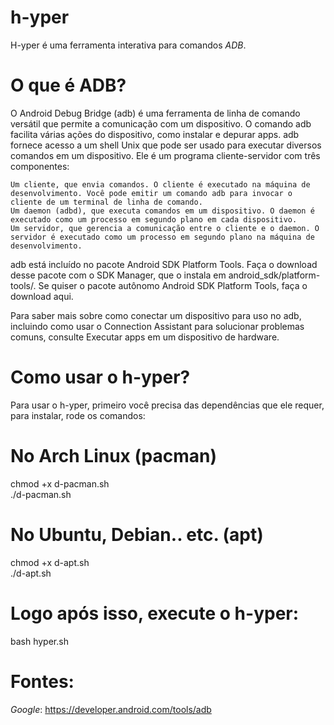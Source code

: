 # h-yper
H-yper é uma ferramenta interativa para comandos *ADB*.
# O que é ADB?
O Android Debug Bridge (adb) é uma ferramenta de linha de comando versátil que permite a comunicação com um dispositivo. O comando adb facilita várias ações do dispositivo, como instalar e depurar apps. adb fornece acesso a um shell Unix que pode ser usado para executar diversos comandos em um dispositivo. Ele é um programa cliente-servidor com três componentes:

    Um cliente, que envia comandos. O cliente é executado na máquina de desenvolvimento. Você pode emitir um comando adb para invocar o cliente de um terminal de linha de comando.
    Um daemon (adbd), que executa comandos em um dispositivo. O daemon é executado como um processo em segundo plano em cada dispositivo.
    Um servidor, que gerencia a comunicação entre o cliente e o daemon. O servidor é executado como um processo em segundo plano na máquina de desenvolvimento.

adb está incluído no pacote Android SDK Platform Tools. Faça o download desse pacote com o SDK Manager, que o instala em android_sdk/platform-tools/. Se quiser o pacote autônomo Android SDK Platform Tools, faça o download aqui.

Para saber mais sobre como conectar um dispositivo para uso no adb, incluindo como usar o Connection Assistant para solucionar problemas comuns, consulte Executar apps em um dispositivo de hardware.
# Como usar o h-yper?
Para usar o h-yper, primeiro você precisa das dependências que ele requer, para instalar, rode os comandos:
# No Arch Linux (pacman)
chmod +x d-pacman.sh  
./d-pacman.sh
# No Ubuntu, Debian.. etc. (apt)
chmod +x d-apt.sh  
./d-apt.sh  
# Logo após isso, execute o h-yper:  
bash hyper.sh  





# Fontes:
*Google*: https://developer.android.com/tools/adb
